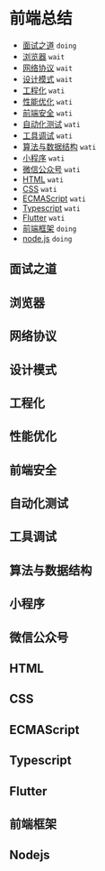 # 前端总结
* [面试之道](#面试之道) `doing`
* [浏览器](#浏览器) `wait`
* [网络协议](#网络协议) `wait`
* [设计模式](#设计模式) `wait`
* [工程化](#工程化) `wati`
* [性能优化](#性能优化) `wati`
* [前端安全](#前端安全) `wati`
* [自动化测试](#自动化测试) `wati`
* [工具调试](#工具调试) `wati`
* [算法与数据结构](#算法与数据结构) `wati`
* [小程序](#小程序) `wati`
* [微信公众号](#微信公众号) `wati`
* [HTML](#html) `wati`
* [CSS](#css) `wati`
* [ECMAScript](#ecmascript) `wati`
* [Typescript](#typescript) `wati`
* [Flutter](#flutter) `wati`
* [前端框架](#前端框架) `doing`
* [node.js](#nodejs) `doing`

## 面试之道
## 浏览器
## 网络协议
## 设计模式
## 工程化
## 性能优化
## 前端安全
## 自动化测试
## 工具调试
## 算法与数据结构
## 小程序
## 微信公众号
## HTML
## CSS
## ECMAScript
## Typescript
## Flutter
## 前端框架
## Nodejs